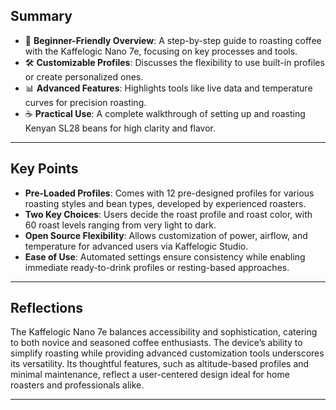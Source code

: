 ## Summary

- 🌟 **Beginner-Friendly Overview**: A step-by-step guide to roasting coffee with the Kaffelogic Nano 7e, focusing on key processes and tools.
- 🛠️ **Customizable Profiles**: Discusses the flexibility to use built-in profiles or create personalized ones.
- 📊 **Advanced Features**: Highlights tools like live data and temperature curves for precision roasting.
- ☕ **Practical Use**: A complete walkthrough of setting up and roasting Kenyan SL28 beans for high clarity and flavor.

---

## Key Points

- **Pre-Loaded Profiles**: Comes with 12 pre-designed profiles for various roasting styles and bean types, developed by experienced roasters.
- **Two Key Choices**: Users decide the roast profile and roast color, with 60 roast levels ranging from very light to dark.
- **Open Source Flexibility**: Allows customization of power, airflow, and temperature for advanced users via Kaffelogic Studio.
- **Ease of Use**: Automated settings ensure consistency while enabling immediate ready-to-drink profiles or resting-based approaches.

---

## Reflections

The Kaffelogic Nano 7e balances accessibility and sophistication, catering to both novice and seasoned coffee enthusiasts. The device’s ability to simplify roasting while providing advanced customization tools underscores its versatility. Its thoughtful features, such as altitude-based profiles and minimal maintenance, reflect a user-centered design ideal for home roasters and professionals alike.

---

